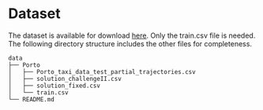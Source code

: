 # Dataset

The dataset is available for download [here](https://archive.ics.uci.edu/dataset/339/taxi+service+trajectory+prediction+challenge+ecml+pkdd+2015).
Only the train.csv file is needed.
The following directory structure includes the other files for completeness.

```
data
├── Porto
│   ├── Porto_taxi_data_test_partial_trajectories.csv
│   ├── solution_challengeII.csv
│   ├── solution_fixed.csv
│   └── train.csv
└── README.md
```